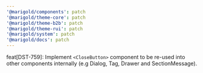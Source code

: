 ```yaml
---
'@marigold/components': patch
'@marigold/theme-core': patch
'@marigold/theme-b2b': patch
'@marigold/theme-rui': patch
'@marigold/system': patch
'@marigold/docs': patch
---
```


feat[DST-759]: Implement `<CloseButton>` component to be re-used into other components internally (e.g Dialog, Tag, Drawer and SectionMessage).

